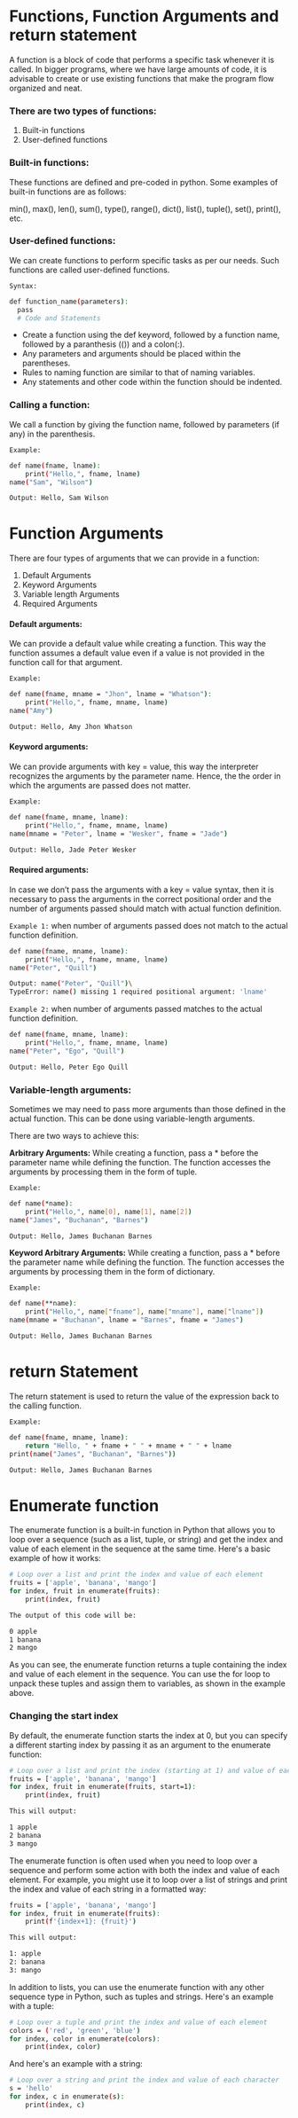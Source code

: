 # Functions, Function Arguments and return statement
A function is a block of code that performs a specific task whenever it is called. In bigger programs, where we have large amounts of code, it is advisable to create or use existing functions that make the program flow organized and neat.

### There are two types of functions:

1. Built-in functions
2. User-defined functions

### Built-in functions:
These functions are defined and pre-coded in python. Some examples of built-in functions are as follows:

min(), max(), len(), sum(), type(), range(), dict(), list(), tuple(), set(), print(), etc.

### User-defined functions:
We can create functions to perform specific tasks as per our needs. Such functions are called user-defined functions.

`Syntax:`
```bash
def function_name(parameters):
  pass
  # Code and Statements
```

- Create a function using the def keyword, followed by a function name, followed by a paranthesis (()) and a colon(:).
- Any parameters and arguments should be placed within the parentheses.
- Rules to naming function are similar to that of naming variables.
- Any statements and other code within the function should be indented.

### Calling a function:
We call a function by giving the function name, followed by parameters (if any) in the parenthesis.

`Example:`
```bash
def name(fname, lname):
    print("Hello,", fname, lname)
name("Sam", "Wilson")

Output: Hello, Sam Wilson
```

# Function Arguments
There are four types of arguments that we can provide in a function:

1. Default Arguments
2. Keyword Arguments
3. Variable length Arguments
4. Required Arguments

#### Default arguments:
We can provide a default value while creating a function. This way the function assumes a default value even if a value is not provided in the function call for that argument.

`Example:`
```bash
def name(fname, mname = "Jhon", lname = "Whatson"):
    print("Hello,", fname, mname, lname)
name("Amy")

Output: Hello, Amy Jhon Whatson
```

#### Keyword arguments:
We can provide arguments with key = value, this way the interpreter recognizes the arguments by the parameter name. Hence, the the order in which the arguments are passed does not matter.

`Example:`
```bash
def name(fname, mname, lname):
    print("Hello,", fname, mname, lname)
name(mname = "Peter", lname = "Wesker", fname = "Jade")

Output: Hello, Jade Peter Wesker
```

#### Required arguments:
In case we don’t pass the arguments with a key = value syntax, then it is necessary to pass the arguments in the correct positional order and the number of arguments passed should match with actual function definition.

`Example 1:` when number of arguments passed does not match to the actual function definition.
```bash
def name(fname, mname, lname):
    print("Hello,", fname, mname, lname)
name("Peter", "Quill")

Output: name("Peter", "Quill")\
TypeError: name() missing 1 required positional argument: 'lname'
```

`Example 2:` when number of arguments passed matches to the actual function definition.
```bash
def name(fname, mname, lname):
    print("Hello,", fname, mname, lname)
name("Peter", "Ego", "Quill")

Output: Hello, Peter Ego Quill
```

### Variable-length arguments:
Sometimes we may need to pass more arguments than those defined in the actual function. This can be done using variable-length arguments.

There are two ways to achieve this:

__Arbitrary Arguments:__
While creating a function, pass a * before the parameter name while defining the function. The function accesses the arguments by processing them in the form of tuple.

`Example:`
```bash
def name(*name):
    print("Hello,", name[0], name[1], name[2])
name("James", "Buchanan", "Barnes")

Output: Hello, James Buchanan Barnes
```

__Keyword Arbitrary Arguments:__
While creating a function, pass a * before the parameter name while defining the function. The function accesses the arguments by processing them in the form of dictionary.

`Example:`
```bash
def name(**name):
    print("Hello,", name["fname"], name["mname"], name["lname"])
name(mname = "Buchanan", lname = "Barnes", fname = "James")

Output: Hello, James Buchanan Barnes
```

# return Statement
The return statement is used to return the value of the expression back to the calling function.

`Example:`
```bash
def name(fname, mname, lname):
    return "Hello, " + fname + " " + mname + " " + lname
print(name("James", "Buchanan", "Barnes"))

Output: Hello, James Buchanan Barnes
```
# Enumerate function
The enumerate function is a built-in function in Python that allows you to loop over a sequence (such as a list, tuple, or string) and get the index and value of each element in the sequence at the same time. Here's a basic example of how it works:
```bash
# Loop over a list and print the index and value of each element
fruits = ['apple', 'banana', 'mango']
for index, fruit in enumerate(fruits):
    print(index, fruit)

The output of this code will be:

0 apple
1 banana
2 mango
```

As you can see, the enumerate function returns a tuple containing the index and value of each element in the sequence. You can use the for loop to unpack these tuples and assign them to variables, as shown in the example above.

### Changing the start index
By default, the enumerate function starts the index at 0, but you can specify a different starting index by passing it as an argument to the enumerate function:
```bash
# Loop over a list and print the index (starting at 1) and value of each element
fruits = ['apple', 'banana', 'mango']
for index, fruit in enumerate(fruits, start=1):
    print(index, fruit)

This will output:

1 apple
2 banana
3 mango
```

The enumerate function is often used when you need to loop over a sequence and perform some action with both the index and value of each element. For example, you might use it to loop over a list of strings and print the index and value of each string in a formatted way:
```bash
fruits = ['apple', 'banana', 'mango']
for index, fruit in enumerate(fruits):
    print(f'{index+1}: {fruit}')

This will output:

1: apple
2: banana
3: mango
```

In addition to lists, you can use the enumerate function with any other sequence type in Python, such as tuples and strings. Here's an example with a tuple:
```bash
# Loop over a tuple and print the index and value of each element
colors = ('red', 'green', 'blue')
for index, color in enumerate(colors):
    print(index, color)
```

And here's an example with a string:
```bash
# Loop over a string and print the index and value of each character
s = 'hello'
for index, c in enumerate(s):
    print(index, c)
```